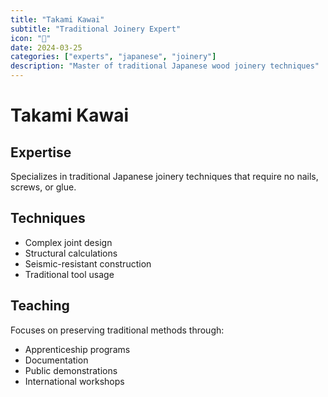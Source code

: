 ```yaml
---
title: "Takami Kawai"
subtitle: "Traditional Joinery Expert"
icon: "🔨"
date: 2024-03-25
categories: ["experts", "japanese", "joinery"]
description: "Master of traditional Japanese wood joinery techniques"
---
```


# Takami Kawai

## Expertise

Specializes in traditional Japanese joinery techniques that require no nails, screws, or glue.

## Techniques
- Complex joint design
- Structural calculations
- Seismic-resistant construction
- Traditional tool usage

## Teaching
Focuses on preserving traditional methods through:
- Apprenticeship programs
- Documentation
- Public demonstrations
- International workshops 